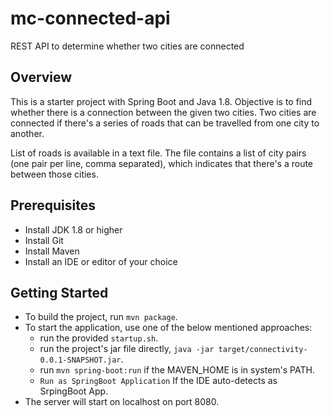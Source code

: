 
mc-connected-api
=============================
REST API to determine whether two cities are connected

Overview
--------
This is a starter project with Spring Boot and Java 1.8. 
Objective is to find whether there is a connection between the given two cities.
Two cities are connected if there's a series of roads that can be travelled from one city to another.

List of roads is available in a text file. 
The file contains a list of city pairs (one pair per line, comma separated), which indicates that there's a route between those cities.

Prerequisites
-------------
* Install JDK 1.8 or higher
* Install Git
* Install Maven
* Install an IDE or editor of your choice

Getting Started
---------------
* To build the project, run `mvn package`.
* To start the application, use one of the below mentioned approaches:
  * run the provided `startup.sh`.
  * run the project's jar file directly, `java -jar target/connectivity-0.0.1-SNAPSHOT.jar`.
  * run `mvn spring-boot:run` if the MAVEN_HOME is in system's PATH.
  * `Run as SpringBoot Application` If the IDE auto-detects as SrpingBoot App.
* The server will start on localhost on port 8080.

